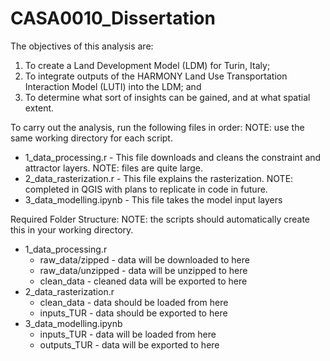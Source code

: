 # CASA0010_Dissertation

The objectives of this analysis are:
1. To create a Land Development Model (LDM) for Turin, Italy;
2. To integrate outputs of the HARMONY Land Use Transportation Interaction Model (LUTI) into the LDM; and
3. To determine what sort of insights can be gained, and at what spatial extent.

To carry out the analysis, run the following files in order: NOTE: use the same working directory for each script.

- 1_data_processing.r - This file downloads and cleans the constraint and attractor layers. NOTE: files are quite large.
- 2_data_rasterization.r - This file explains the rasterization. NOTE: completed in QGIS with plans to replicate in code in future.
- 3_data_modelling.ipynb - This file takes the model input layers

Required Folder Structure: NOTE: the scripts should automatically create this in your working directory.

- 1_data_processing.r
    - raw_data/zipped - data will be downloaded to here
    - raw_data/unzipped - data will be unzipped to here
    - clean_data - cleaned data will be exported to here
- 2_data_rasterization.r 
    - clean_data - data should be loaded from here
    - inputs_TUR - data should be exported to here
- 3_data_modelling.ipynb
    - inputs_TUR - data will be loaded from here
    - outputs_TUR - data will be exported to here

